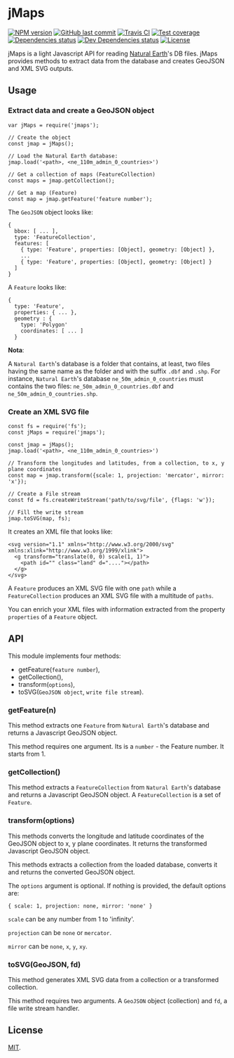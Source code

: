 # jMaps

[![NPM version][npm-image]][npm-url]
[![GitHub last commit][commit-image]][commit-url]
[![Travis CI][travis-image]][travis-url]
[![Test coverage][coveralls-image]][coveralls-url]
[![Dependencies status][dependencies-image]][dependencies-url]
[![Dev Dependencies status][devdependencies-image]][devdependencies-url]
[![License][license-image]](LICENSE.md)

jMaps is a light Javascript API for reading [Natural Earth](http://www.naturalearthdata.com)'s DB files. jMaps provides methods to extract data from the database and creates GeoJSON and XML SVG outputs.

## Usage

### Extract data and create a GeoJSON object

```
var jMaps = require('jmaps');

// Create the object
const jmap = jMaps();

// Load the Natural Earth database:
jmap.load('<path>, <ne_110m_admin_0_countries>')

// Get a collection of maps (FeatureCollection)
const maps = jmap.getCollection();

// Get a map (Feature)
const map = jmap.getFeature('feature number');
```

The `GeoJSON` object looks like:

```
{
  bbox: [ ... ],
  type: 'FeatureCollection',
  features: [
    { type: 'Feature', properties: [Object], geometry: [Object] },
    ...
    { type: 'Feature', properties: [Object], geometry: [Object] }
  ]
}
```

A `Feature` looks like:

```
{
  type: 'Feature',
  properties: { ... },
  geometry : {
    type: 'Polygon'
    coordinates: [ ... ]
  }
```

**Nota**:

A `Natural Earth`'s database is a folder that contains, at least, two files having the same name as the folder and with the suffix `.dbf` and `.shp`. For instance, `Natural Earth`'s database `ne_50m_admin_0_countries` must contains the two files: `ne_50m_admin_0_countries.dbf` and `ne_50m_admin_0_countries.shp`.


### Create an XML SVG file

```
const fs = require('fs');
const jMaps = require('jmaps');

const jmap = jMaps();
jmap.load('<path>, <ne_110m_admin_0_countries>')

// Transform the longitudes and latitudes, from a collection, to x, y plane coordinates
const map = jmap.transform({scale: 1, projection: 'mercator', mirror: 'x'});

// Create a File stream
const fd = fs.createWriteStream('path/to/svg/file', {flags: 'w'});

// Fill the write stream
jmap.toSVG(map, fs);
```

It creates an XML file that looks like:

```
<svg version="1.1" xmlns="http://www.w3.org/2000/svg" xmlns:xlink="http://www.w3.org/1999/xlink">
  <g transform="translate(0, 0) scale(1, 1)">
    <path id="" class="land" d="...."></path>
  </g>
</svg>
```

A `Feature` produces an XML SVG file with one `path` while a `FeatureCollection` produces an XML SVG file with a multitude of `paths`.

You can enrich your XML files with information extracted from the property `properties` of a `Feature` object.

## API

This module implements four methods:

 * getFeature(`feature number`),
 * getCollection(),
 * transform(`options`),
 * toSVG(`GeoJSON object`, `write file stream`).


### getFeature(n)

This method extracts one `Feature` from `Natural Earth`'s database and returns a Javascript GeoJSON object.

This method requires one argument. Its is a `number` - the Feature number. It starts from 1.


### getCollection()

This method extracts a `FeatureCollection` from `Natural Earth`'s database and returns a Javascript GeoJSON object. A `FeatureCollection` is a set of `Feature`.


### transform(options)

This methods converts the longitude and latitude coordinates of the GeoJSON object to x, y plane coordinates. It returns the transformed Javascript GeoJSON object.

This methods extracts a collection from the loaded database, converts it and returns the converted GeoJSON object.

The `options` argument is optional. If nothing is provided, the default options are:

```
{ scale: 1, projection: none, mirror: 'none' }
```

`scale` can be any number from 1 to 'infinity'.

`projection` can be `none` or `mercator`.

`mirror` can be `none`, `x`, `y`, `xy`.


### toSVG(GeoJSON, fd)

This method generates XML SVG data from a collection or a transformed collection.

This method requires two arguments. A `GeoJSON` object (collection) and `fd`, a file write stream handler.


## License

[MIT](LICENSE.md).

<!--- URls -->

[npm-image]: https://img.shields.io/npm/v/jmaps.svg?style=flat-square
[release-image]: https://img.shields.io/github/release/jclo/jmaps.svg?include_prereleases&style=flat-square
[commit-image]: https://img.shields.io/github/last-commit/jclo/jmaps.svg?style=flat-square
[travis-image]: https://img.shields.io/travis/jclo/jmaps.svg?style=flat-square
[coveralls-image]: https://img.shields.io/coveralls/jclo/jmaps/master.svg?style=flat-square
[dependencies-image]: https://david-dm.org/jclo/jmaps/status.svg?theme=shields.io
[devdependencies-image]: https://david-dm.org/jclo/jmaps/dev-status.svg?theme=shields.io
[npm-bundle-size-image]: https://img.shields.io/bundlephobia/minzip/jmaps.svg?style=flat-square
[license-image]: https://img.shields.io/npm/l/jmaps.svg?style=flat-square

[npm-url]: https://www.npmjs.com/package/jmaps
[release-url]: https://github.com/jclo/jmaps/tags
[commit-url]: https://github.com/jclo/jmaps/commits/master
[travis-url]: https://travis-ci.org/jclo/jmaps
[coveralls-url]: https://coveralls.io/github/jclo/jmaps?branch=master
[dependencies-url]: https://david-dm.org/jclo/jmaps
[devdependencies-url]: https://david-dm.org/jclo/jmaps?type=dev
[license-url]: http://opensource.org/licenses/MIT
[npm-bundle-size-url]: https://img.shields.io/bundlephobia/minzip/jmaps
